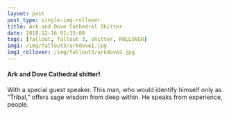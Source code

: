 ```yaml
---
layout: post
post_type: single-img-rollover
title: Ark and Dove Cathedral Shitter
date: 2018-12-16 01:35:00
tags: [fallout, fallout 3, shitter, ROLLOVER]
img1: /img/fallout3/arkdove1.jpg
img1_rollover: /img/fallout3/arkdove2.jpg
---
```

#### Ark and Dove Cathedral shitter!

 With a special guest speaker. This man, who would identify himself only as “Tribal,” offers sage wisdom from deep within. He speaks from experience, people.
